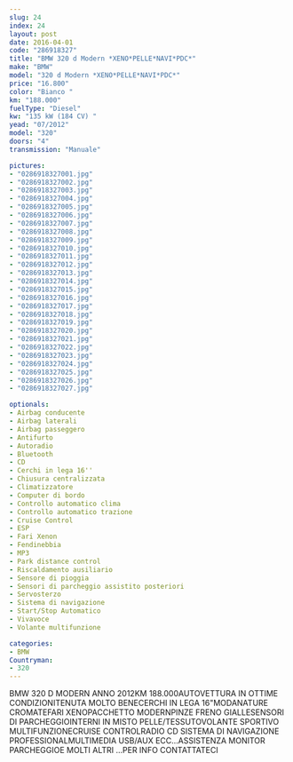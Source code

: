 ```yaml
---
slug: 24
index: 24
layout: post
date: 2016-04-01
code: "286918327"
title: "BMW 320 d Modern *XENO*PELLE*NAVI*PDC*"
make: "BMW"
model: "320 d Modern *XENO*PELLE*NAVI*PDC*"
price: "16.800"
color: "Bianco "
km: "188.000"
fuelType: "Diesel"
kw: "135 kW (184 CV) "
yead: "07/2012"
model: "320"
doors: "4"
transmission: "Manuale"

pictures:
- "0286918327001.jpg"
- "0286918327002.jpg"
- "0286918327003.jpg"
- "0286918327004.jpg"
- "0286918327005.jpg"
- "0286918327006.jpg"
- "0286918327007.jpg"
- "0286918327008.jpg"
- "0286918327009.jpg"
- "0286918327010.jpg"
- "0286918327011.jpg"
- "0286918327012.jpg"
- "0286918327013.jpg"
- "0286918327014.jpg"
- "0286918327015.jpg"
- "0286918327016.jpg"
- "0286918327017.jpg"
- "0286918327018.jpg"
- "0286918327019.jpg"
- "0286918327020.jpg"
- "0286918327021.jpg"
- "0286918327022.jpg"
- "0286918327023.jpg"
- "0286918327024.jpg"
- "0286918327025.jpg"
- "0286918327026.jpg"
- "0286918327027.jpg"

optionals:
- Airbag conducente
- Airbag laterali
- Airbag passeggero
- Antifurto
- Autoradio
- Bluetooth
- CD
- Cerchi in lega 16''
- Chiusura centralizzata
- Climatizzatore
- Computer di bordo
- Controllo automatico clima
- Controllo automatico trazione
- Cruise Control
- ESP
- Fari Xenon
- Fendinebbia
- MP3
- Park distance control
- Riscaldamento ausiliario
- Sensore di pioggia
- Sensori di parcheggio assistito posteriori
- Servosterzo
- Sistema di navigazione
- Start/Stop Automatico
- Vivavoce
- Volante multifunzione

categories:
- BMW
Countryman:
- 320
---
```

BMW 320 D MODERN ANNO 2012KM 188.000AUTOVETTURA IN OTTIME CONDIZIONITENUTA MOLTO BENECERCHI IN LEGA 16"MODANATURE CROMATEFARI XENOPACCHETTO MODERNPINZE FRENO GIALLESENSORI DI PARCHEGGIOINTERNI IN MISTO PELLE/TESSUTOVOLANTE SPORTIVO MULTIFUNZIONECRUISE CONTROLRADIO CD SISTEMA DI NAVIGAZIONE PROFESSIONALMULTIMEDIA USB/AUX ECC...ASSISTENZA MONITOR PARCHEGGIOE MOLTI ALTRI ...PER INFO CONTATTATECI
